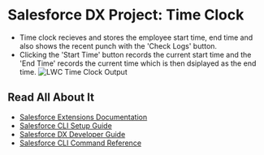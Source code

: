 # Salesforce DX Project: Time Clock
- Time clock recieves and stores the employee start time, end time and also shows the recent punch with the 'Check Logs' button.
- Clicking the 'Start Time' button records the current start time and the 'End Time' records the current time which is then dsiplayed as the end time.
![LWC Time Clock Output](https://user-images.githubusercontent.com/45479710/122954764-5b4c8600-d39d-11eb-8301-0c0271da83ef.PNG)
## Read All About It

- [Salesforce Extensions Documentation](https://developer.salesforce.com/tools/vscode/)
- [Salesforce CLI Setup Guide](https://developer.salesforce.com/docs/atlas.en-us.sfdx_setup.meta/sfdx_setup/sfdx_setup_intro.htm)
- [Salesforce DX Developer Guide](https://developer.salesforce.com/docs/atlas.en-us.sfdx_dev.meta/sfdx_dev/sfdx_dev_intro.htm)
- [Salesforce CLI Command Reference](https://developer.salesforce.com/docs/atlas.en-us.sfdx_cli_reference.meta/sfdx_cli_reference/cli_reference.htm)
